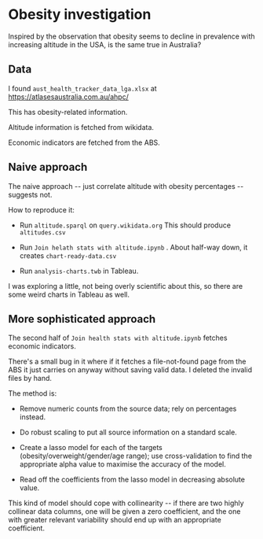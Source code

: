 Obesity investigation
=====================

Inspired by the observation that obesity seems to decline in prevalence with increasing altitude
in the USA, is the same true in Australia?

Data
----

I found  `aust_health_tracker_data_lga.xlsx` at https://atlasesaustralia.com.au/ahpc/

This has obesity-related information.

Altitude information is fetched from wikidata.

Economic indicators are fetched from the ABS.


Naive approach
--------------

The naive approach -- just correlate altitude with obesity percentages -- suggests not. 

How to reproduce it:

- Run `altitude.sparql` on `query.wikidata.org`  This should produce `altitudes.csv`

- Run `Join helath stats with altitude.ipynb` . About half-way down, it creates `chart-ready-data.csv`

- Run `analysis-charts.twb` in Tableau. 

I was exploring a little, not being overly scientific about this, so there are some weird
charts in Tableau as well.


More sophisticated approach
---------------------------

The second half of `Join health stats with altitude.ipynb` fetches economic indicators.

There's a small bug in it where if it fetches a file-not-found page from the ABS it just carries
on anyway without saving valid data. I deleted the invalid files by hand.

The method is:

- Remove numeric counts from the source data; rely on percentages instead.

- Do robust scaling to put all source information on a standard scale.

- Create a lasso model for each of the targets
  (obesity/overweight/gender/age range); use cross-validation to find
  the appropriate alpha value to maximise the accuracy of the model. 
  
- Read off the coefficients from the lasso model in decreasing absolute value.

This kind of model should cope with collinearity -- if there are
two highly collinear data columns, one will be given a zero coefficient, and the one
with greater relevant variability should end up with an appropriate coefficient.

